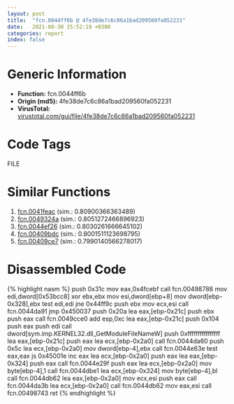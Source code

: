 ```yaml
---
layout: post
title:  "fcn.0044ff6b @ 4fe38de7c6c86a1bad209560fa052231"
date:   2021-08-30 15:52:19 +0300
categories: report
index: false
---
```


# Generic Information
- **Function:** fcn.0044ff6b
- **Origin (md5):** 4fe38de7c6c86a1bad209560fa052231
- **VirusTotal:** [virustotal.com/gui/file/4fe38de7c6c86a1bad209560fa052231][virustotal_ref]

# Code Tags
<span class="tag" id="FILE">FILE</span>


# Similar Functions

1. [fcn.0041feac][similar_1_ref] (sim.: 0.80900366363489)
2. [fcn.0049324a][similar_2_ref] (sim.: 0.8051272466896923)
3. [fcn.0044ef26][similar_3_ref] (sim.: 0.8030261666645102)
4. [fcn.00409bdc][similar_4_ref] (sim.: 0.8001511123698795)
5. [fcn.00409ce7][similar_5_ref] (sim.: 0.7990140566278017)


# Disassembled Code

{% highlight nasm %}
push 0x31c
mov eax,0x4fcebf
call fcn.00498788
mov edi,dword[0x53bcc8]
xor ebx,ebx
mov esi,dword[ebp+8]
mov dword[ebp-0x328],ebx
test edi,edi
jne 0x44ff9c
push ebx
mov ecx,esi
call fcn.0044da91
jmp 0x450037
push 0x20a
lea eax,[ebp-0x21c]
push ebx
push eax
call fcn.0049cce0
add esp,0xc
lea eax,[ebp-0x21c]
push 0x104
push eax
push edi
call dword[sym.imp.KERNEL32.dll_GetModuleFileNameW]
push 0xffffffffffffffff
lea eax,[ebp-0x21c]
push eax
lea ecx,[ebp-0x2a0]
call fcn.0044da60
push 0x5c
lea ecx,[ebp-0x2a0]
mov dword[ebp-4],ebx
call fcn.0044e63e
test eax,eax
js 0x45001e
inc eax
lea ecx,[ebp-0x2a0]
push eax
lea eax,[ebp-0x324]
push eax
call fcn.0044e29f
push eax
lea ecx,[ebp-0x2a0]
mov byte[ebp-4],1
call fcn.0044dbe1
lea ecx,[ebp-0x324]
mov byte[ebp-4],bl
call fcn.0044db62
lea eax,[ebp-0x2a0]
mov ecx,esi
push eax
call fcn.0044da3b
lea ecx,[ebp-0x2a0]
call fcn.0044db62
mov eax,esi
call fcn.00498743
ret 
{% endhighlight %}


[similar_1_ref]: /report/fcn.0041feac@b3771987fba16f4fba07d1109ec72c76
[similar_2_ref]: /report/fcn.0049324a@3b2d901eaca41ce14deca6a48c0c801a
[similar_3_ref]: /report/fcn.0044ef26@ab923633032c47ff6d9c40ed36a40b2b
[similar_4_ref]: /report/fcn.00409bdc@69b3c79878674ea715338a112bb5caa6
[similar_5_ref]: /report/fcn.00409ce7@69b3c79878674ea715338a112bb5caa6
[virustotal_ref]: https://www.virustotal.com/gui/file/4fe38de7c6c86a1bad209560fa052231